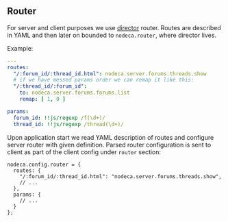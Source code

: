 Router
------

For server and client purposes we use [director][] router.
Routes are described in YAML and then later on bounded to `nodeca.router`, where
director lives.

Example:

``` yaml
---
routes:
  "/:forum_id/:thread_id.html": nodeca.server.forums.threads.show
  # if we have messed params order we can remap it like this:
  "/:thread_id/:forum_id":
    to: nodeca.server.forums.forums.list
    remap: [ 1, 0 ]

params:
  forum_id: !!js/regexp /f(\d+)/
  thread_id: !!js/regexp /thread(\d+)/
```

Upon application start we read YAML description of routes and configure server
router with given definition. Parsed router configuration is sent to client as
part of the client config under `router` section:

```
nodeca.config.router = {
  routes: {
    "/:forum_id/:thread_id.html": "nodeca.server.forums.threads.show",
    // ...
  },
  params: {
    // ...
  }
};
```

[director]: https://github.com/flatiron/director

